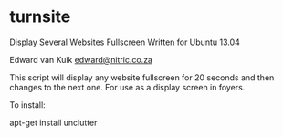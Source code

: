 turnsite
========

Display Several Websites Fullscreen
Written for Ubuntu 13.04

Edward van Kuik
edward@nitric.co.za

This script will display any website fullscreen for 20 seconds and then changes to the next one. 
For use as a display screen in foyers. 

To install:

apt-get install unclutter


